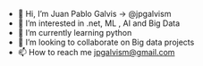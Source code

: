 - 👋 Hi, I’m Juan Pablo Galvis -> @jpgalvism
- 👀 I’m interested in .net, ML , AI and Big Data
- 🌱 I’m currently learning python
- 💞️ I’m looking to collaborate on Big data projects
- 📫 How to reach me  jpgalvism@gmail.com

<!---
jpgalvism/jpgalvism is a ✨ special ✨ repository because its `README.md` (this file) appears on your GitHub profile.
You can click the Preview link to take a look at your changes.
--->
